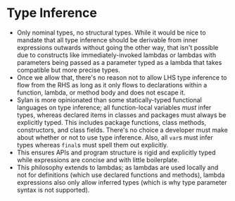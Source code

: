 # Type Inference

* Only nominal types, no structural types. While it would be nice to mandate
  that all type inference should be derivable from inner expressions outwards
  without going the other way, that isn't possible due to constructs like
  immediately-invoked lambdas or lambdas with parameters being passed as a
  parameter typed as a lambda that takes compatible but more precise types.
* Once we allow that, there's no reason not to allow LHS type inference to flow
  from the RHS as long as it only flows to declarations within a function,
  lambda, or method body and does not escape it.
* Sylan is more opinionated than some statically-typed functional languages on
  type inference; all function-local variables _must_ infer types, whereas
  declared items in classes and packages must always be explicitly typed. This
  includes package functions, class methods, constructors, and class fields.
  There's no choice a developer must make about whether or not to use type
  inference. Also, all `var`s must infer types whereas `final`s must spell
  them out explicitly.
* This ensures APIs and program structure is rigid and explicitly typed while
  expressions are concise and with little boilerplate.
* This philosophy extends to lambdas; as lambdas are used locally and not for
  definitions (which use declared functions and methods), lambda expressions
  also only allow inferred types (which is why type parameter syntax is not
  supported).
